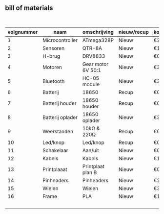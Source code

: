 ## bill of materials
<br />

|volgnummer|naam|omschrijving|nieuw/recup|kostprijs/stuk|aantal|subtotaal|
|----------|----|------------|-----------|--------------|------|---------|
|1| Microcontroller|	      ATmega328P|	Nieuw|	€2,61|	1|	€2,61|
|2|	       Sensoren|           	QTR-8A|	Nieuw|	€1,24|	1|	€1,24|
|3|	         H-brug|	         DRV8833|	Nieuw|	€0,48|	1|	€0,48|
|4|	        Motoren|Gear motor 6V 50:1|	Nieuw|	€3,25|	2| 	€6,5|
|5|	      Bluetooth|	    HC-05 module|	Nieuw|	€3,90|	1| €3,90|
|6|	       Batterij|	           18650|	Recup|	  €0|	  1|  	€0|
|7|	Batterij houder|    	18650 houder|	Recup|   	€0|	  1|  	€0|
|8|Batterij oplader|     18650 oplader|	Nieuw|	€3,69|	1|	€3,69|
|9|	    Weerstanden| 	     10kΩ & 220Ω|	Recup|	   €0|	2|	  €0|
|10|	     Led/knop|        	Led/knop|	Recup|   	€0|	  2|	  €0|
|11|	   Schakelaar|	         Aan/uit|	Nieuw|	€0,83|	1|	€0,83|
|12|	       Kabels|	          Kabels|	Nieuw|	€1,25|	3|	€1,25|
|13|	  Printplaaat| Printplaat plan B|	Nieuw|	€0,80|	1|	€0,80|
|14|    	Pinheaders|	      Pinheaders|	Nieuw|	€2,22|	1|	€2,22|
|15|        	Wielen|	          Wielen|	Nieuw|   	 €3|	2|    	€6|
|16|        	Frame|	             PLA|	Nieuw|	   €1|	1|	   €1|
|  |               |                  |||Totaal|	€|
